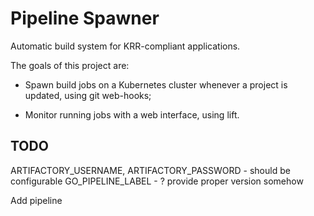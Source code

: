 Pipeline Spawner
================

Automatic build system for KRR-compliant applications.

The goals of this project are:

 * Spawn build jobs on a Kubernetes cluster whenever a project is updated, using git web-hooks;
 
 * Monitor running jobs with a web interface, using lift.
 
TODO
------
ARTIFACTORY_USERNAME, ARTIFACTORY_PASSWORD - should be configurable
GO_PIPELINE_LABEL - ? provide proper version somehow

Add pipeline


  
